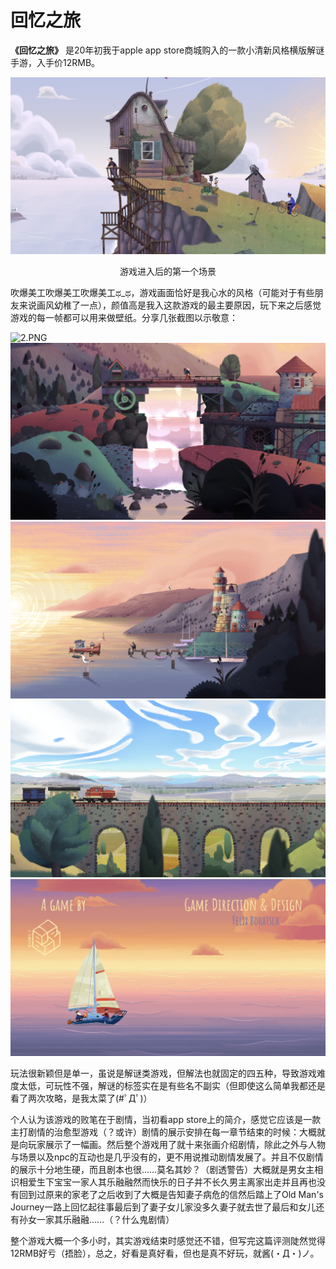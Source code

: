 # 回忆之旅
**《回忆之旅》** 是20年初我于apple app store商城购入的一款小清新风格横版解谜手游，入手价12RMB。  

![游戏进入后的第一个场景](../assets/pictures/comments/OldMansJourney/1.PNG)
<center>游戏进入后的第一个场景</center>


吹爆美工吹爆美工吹爆美工ಥ_ಥ，游戏画面恰好是我心水的风格（可能对于有些朋友来说画风幼稚了一点），颜值高是我入这款游戏的最主要原因，玩下来之后感觉游戏的每一帧都可以用来做壁纸。分享几张截图以示敬意：  

![2.PNG](../assets/pictures/comments/OldMansJourney/2.PNG) 
![3.PNG](../assets/pictures/comments/OldMansJourney/3.PNG) 
![4.PNG](../assets/pictures/comments/OldMansJourney/4.PNG) 
![5.PNG](../assets/pictures/comments/OldMansJourney/5.PNG) 
![6.PNG](../assets/pictures/comments/OldMansJourney/6.PNG) 

玩法很新颖但是单一，虽说是解谜类游戏，但解法也就固定的四五种，导致游戏难度太低，可玩性不强，解谜的标签实在是有些名不副实（但即使这么简单我都还是看了两次攻略，是我太菜了(#ﾟДﾟ)）

个人认为该游戏的败笔在于剧情，当初看app store上的简介，感觉它应该是一款主打剧情的治愈型游戏（？或许）剧情的展示安排在每一章节结束的时候：大概就是向玩家展示了一幅画。然后整个游戏用了就十来张画介绍剧情，除此之外与人物与场景以及npc的互动也是几乎没有的，更不用说推动剧情发展了。并且不仅剧情的展示十分地生硬，而且剧本也很……莫名其妙？（剧透警告）大概就是男女主相识相爱生下宝宝一家人其乐融融然而快乐的日子并不长久男主离家出走并且再也没有回到过原来的家老了之后收到了大概是告知妻子病危的信然后踏上了Old Man's Journey一路上回忆起往事最后到了妻子女儿家没多久妻子就去世了最后和女儿还有孙女一家其乐融融……（？什么鬼剧情）

整个游戏大概一个多小时，其实游戏结束时感觉还不错，但写完这篇评测陡然觉得12RMB好亏（捂脸），总之，好看是真好看，但也是真不好玩，就酱(・Д・)ノ。



